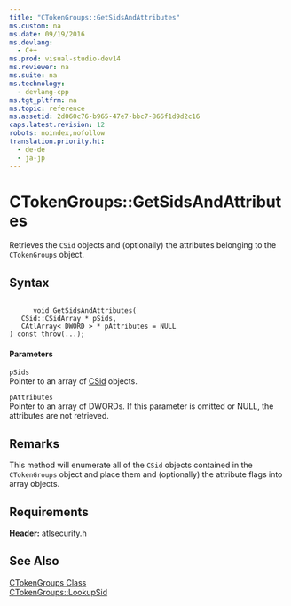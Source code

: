 ```yaml
---
title: "CTokenGroups::GetSidsAndAttributes"
ms.custom: na
ms.date: 09/19/2016
ms.devlang: 
  - C++
ms.prod: visual-studio-dev14
ms.reviewer: na
ms.suite: na
ms.technology: 
  - devlang-cpp
ms.tgt_pltfrm: na
ms.topic: reference
ms.assetid: 2d060c76-b965-47e7-bbc7-866f1d9d2c16
caps.latest.revision: 12
robots: noindex,nofollow
translation.priority.ht: 
  - de-de
  - ja-jp
---
```

# CTokenGroups::GetSidsAndAttributes
Retrieves the `CSid` objects and (optionally) the attributes belonging to the `CTokenGroups` object.  
  
## Syntax  
  
```  
  
      void GetSidsAndAttributes(  
   CSid::CSidArray * pSids,  
   CAtlArray< DWORD > * pAttributes = NULL  
) const throw(...);  
```  
  
#### Parameters  
 `pSids`  
 Pointer to an array of [CSid](../vs140/CSid-Class.md) objects.  
  
 `pAttributes`  
 Pointer to an array of DWORDs. If this parameter is omitted or NULL, the attributes are not retrieved.  
  
## Remarks  
 This method will enumerate all of the `CSid` objects contained in the `CTokenGroups` object and place them and (optionally) the attribute flags into array objects.  
  
## Requirements  
 **Header:** atlsecurity.h  
  
## See Also  
 [CTokenGroups Class](../vs140/CTokenGroups-Class.md)   
 [CTokenGroups::LookupSid](../vs140/CTokenGroups--LookupSid.md)